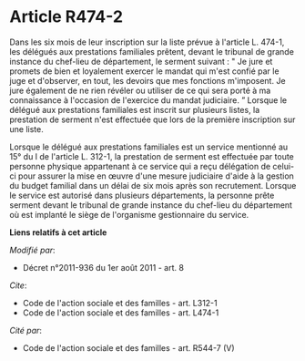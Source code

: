 # Article R474-2

Dans les six mois de leur inscription sur la liste prévue à l'article L. 474-1, les délégués aux prestations familiales
prêtent, devant le tribunal de grande instance du chef-lieu de département, le serment suivant : " Je jure et promets de bien
et loyalement exercer le mandat qui m'est confié par le juge et d'observer, en tout, les devoirs que mes fonctions
m'imposent. Je jure également de ne rien révéler ou utiliser de ce qui sera porté à ma connaissance à l'occasion de
l'exercice du mandat judiciaire. ” Lorsque le délégué aux prestations familiales est inscrit sur plusieurs listes, la
prestation de serment n'est effectuée que lors de la première inscription sur une liste. 

Lorsque le délégué aux prestations familiales est un service mentionné au 15° du I de l'article L. 312-1, la prestation de
serment est effectuée par toute personne physique appartenant à ce service qui a reçu délégation de celui-ci pour assurer la
mise en œuvre d'une mesure judiciaire d'aide à la gestion du budget familial dans un délai de six mois après son recrutement.
Lorsque le service est autorisé dans plusieurs départements, la personne prête serment devant le tribunal de grande instance
du chef-lieu du département où est implanté le siège de l'organisme gestionnaire du service.

**Liens relatifs à cet article**

_Modifié par_:

  - Décret n°2011-936 du 1er août 2011 - art. 8

_Cite_:

  - Code de l'action sociale et des familles - art. L312-1
  - Code de l'action sociale et des familles - art. L474-1

_Cité par_:

  - Code de l'action sociale et des familles - art. R544-7 (V)
